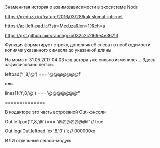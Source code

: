 Знаменитая история о взаимозависимости в экосистеме Node

https://meduza.io/feature/2016/03/28/kak-slomat-internet

https://api.left-pad.io/?str=Meduza&len=10&ch=a

https://gist.github.com/rauchg/5b032c2c2166e4e36713

Функция форматирует строку, дополняя её слева по необходимости копиями указанного символа до указанной длины.     

На момент 31.05.2017 04:03 код автора уже сильно изменился... Здесь зафиксировано легаси.

leftpad('f',8,'@') === '@@@@@@@f'

или

lines11('f',8,'@') === '@@@@@@@f'

==============


В кодакторе это часть встроенной Out-консоли


<script src="/j/out"></script>

Out.leftpad('f',8,'@') === '@@@@@@@f'     //  true

Out.log(   Out.leftpad('xx',8,'0')   );   //  000000xx

ИЛИ отдельный легаси-модуль

<script>(async()=>{   
          
      eval(await fetch('/g/leftpad').then(x=>x.text()));   
      
      Out.log(   API.leftpad('f',8,'@') );
  
})();</script>
